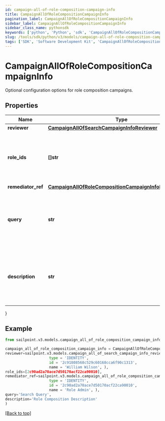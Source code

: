 ```yaml
---
id: campaign-all-of-role-composition-campaign-info
title: CampaignAllOfRoleCompositionCampaignInfo
pagination_label: CampaignAllOfRoleCompositionCampaignInfo
sidebar_label: CampaignAllOfRoleCompositionCampaignInfo
sidebar_class_name: pythonsdk
keywords: ['python', 'Python', 'sdk', 'CampaignAllOfRoleCompositionCampaignInfo', 'CampaignAllOfRoleCompositionCampaignInfo'] 
slug: /tools/sdk/python/v3/models/campaign-all-of-role-composition-campaign-info
tags: ['SDK', 'Software Development Kit', 'CampaignAllOfRoleCompositionCampaignInfo', 'CampaignAllOfRoleCompositionCampaignInfo']
---
```


# CampaignAllOfRoleCompositionCampaignInfo

Optional configuration options for role composition campaigns.

## Properties

Name | Type | Description | Notes
------------ | ------------- | ------------- | -------------
**reviewer** | [**CampaignAllOfSearchCampaignInfoReviewer**](campaign-all-of-search-campaign-info-reviewer) |  | [optional] 
**role_ids** | **[]str** | Optional list of roles to include in this campaign. Only one of `roleIds` and `query` may be set; if neither are set, all roles are included. | [optional] 
**remediator_ref** | [**CampaignAllOfRoleCompositionCampaignInfoRemediatorRef**](campaign-all-of-role-composition-campaign-info-remediator-ref) |  | [required]
**query** | **str** | Optional search query to scope this campaign to a set of roles. Only one of `roleIds` and `query` may be set; if neither are set, all roles are included. | [optional] 
**description** | **str** | Describes this role composition campaign. Intended for storing the query used, and possibly the number of roles selected/available. | [optional] 
}

## Example

```python
from sailpoint.v3.models.campaign_all_of_role_composition_campaign_info import CampaignAllOfRoleCompositionCampaignInfo

campaign_all_of_role_composition_campaign_info = CampaignAllOfRoleCompositionCampaignInfo(
reviewer=sailpoint.v3.models.campaign_all_of_search_campaign_info_reviewer.Campaign_allOf_searchCampaignInfo_reviewer(
                    type = 'IDENTITY', 
                    id = '2c91808568c529c60168cca6f90c1313', 
                    name = 'William Wilson', ),
role_ids=[2c90ad2a70ace7d50170acf22ca90010],
remediator_ref=sailpoint.v3.models.campaign_all_of_role_composition_campaign_info_remediator_ref.Campaign_allOf_roleCompositionCampaignInfo_remediatorRef(
                    type = 'IDENTITY', 
                    id = '2c90ad2a70ace7d50170acf22ca90010', 
                    name = 'Role Admin', ),
query='Search Query',
description='Role Composition Description'
)

```
[[Back to top]](#) 

